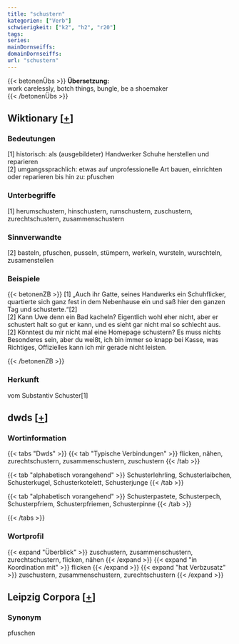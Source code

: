 ```yaml
---
title: "schustern"
kategorien: ["Verb"]
schwierigkeit: ["k2", "h2", "r20"]
tags:
series:
mainDornseiffs:
domainDornseiffs:
url: "schustern"
---
```


{{< betonenÜbs >}}
**Übersetzung:**  
work carelessly, botch things, bungle, be  a shoemaker  
{{< /betonenÜbs >}}

## Wiktionary [[+](https://de.wiktionary.org/wiki/schustern)]

### Bedeutungen
[1] historisch: als (ausgebildeter) Handwerker Schuhe herstellen und reparieren  
[2] umgangssprachlich: etwas auf unprofessionelle Art bauen, einrichten oder reparieren bis hin zu: pfuschen  

### Unterbegriffe
[1] herumschustern, hinschustern, rumschustern, zuschustern, zurechtschustern, zusammenschustern  

### Sinnverwandte
[2] basteln, pfuschen, pusseln, stümpern, werkeln, wursteln, wurschteln, zusamenstellen  

### Beispiele
{{< betonenZB >}}
[1] „Auch ihr Gatte, seines Handwerks ein Schuhflicker, quartierte sich ganz fest in dem Nebenhause ein und saß hier den ganzen Tag und schusterte.“[2]  
[2] Kann Uwe denn ein Bad kacheln? Eigentlich wohl eher nicht, aber er schustert halt so gut er kann, und es sieht gar nicht mal so schlecht aus.  
[2] Könntest du mir nicht mal eine Homepage schustern? Es muss nichts Besonderes sein, aber du weißt, ich bin immer so knapp bei Kasse, was Richtiges, Offizielles kann ich mir gerade nicht leisten.  

{{< /betonenZB >}}
### Herkunft
vom Substantiv Schuster[1]  



## dwds [[+](https://www.dwds.de/wb/schustern)]

### Wortinformation
{{< tabs "Dwds" >}}
{{< tab "Typische Verbindungen" >}}
flicken, nähen, zurechtschustern, zusammenschustern, zuschustern
{{< /tab >}}

{{< tab "alphabetisch vorangehend" >}}
Schusterlehrling, Schusterlaibchen, Schusterkugel, Schusterkotelett, Schusterjunge
{{< /tab >}}

{{< tab "alphabetisch vorangehend" >}}
Schusterpastete, Schusterpech, Schusterpfriem, Schusterpfriemen, Schusterpinne
{{< /tab >}}

{{< /tabs >}}

### Wortprofil
{{< expand "Überblick" >}} zuschustern, zusammenschustern, zurechtschustern, flicken, nähen {{< /expand >}}
{{< expand "in Koordination mit" >}} flicken {{< /expand >}}
{{< expand "hat Verbzusatz" >}} zuschustern, zusammenschustern, zurechtschustern {{< /expand >}}

## Leipzig Corpora [[+](https://corpora.uni-leipzig.de/en/res?word=schustern&corpusId=deu_newscrawl-public_2018)]


### Synonym
pfuschen


